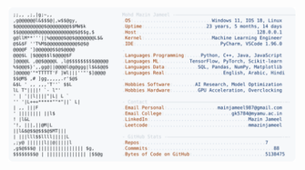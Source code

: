 <picture>
  <source srcset="https://raw.githubusercontent.com/mmazinjameel/mmazinjameel/main/dark_mode.svg?v=1745035894" media="(prefers-color-scheme: dark)">
  <img src="https://raw.githubusercontent.com/mmazinjameel/mmazinjameel/main/light_mode.svg?v=1745035894">
</picture>
